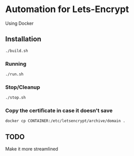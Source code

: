 # Automation for Lets-Encrypt

Using Docker

## Installation

```bash
./build.sh
```

### Running

```bash
./run.sh
```

### Stop/Cleanup

```bash
./stop.sh
```

### Copy the certificate in case it doesn't save

```bash
docker cp CONTAINER:/etc/letsencrypt/archive/domain .
```

## TODO

Make it more streamlined

